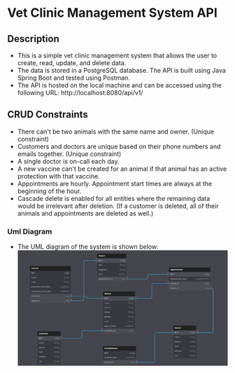 # Vet Clinic Management System API

## Description
- This is a simple vet clinic management system that allows the user to create, read, update, and delete data.
- The data is stored in a PostgreSQL database. The API is built using Java Spring Boot and tested using Postman.
- The API is hosted on the local machine and can be accessed using the following URL: http://localhost:8080/api/v1/

## CRUD Constraints
- There can't be two animals with the same name and owner. (Unique constraint)
- Customers and doctors are unique based on their phone numbers and emails together. (Unique constraint) 
- A single doctor is on-call each day.
- A new vaccine can't be created for an animal if that animal has an active protection with that vaccine.
- Appointments are hourly. Appointment start times are always at the beginning of the hour.
- Cascade delete is enabled for all entities where the remaining data would be irrelevant after deletion. (If a customer is deleted, all of their animals and appointments are deleted as well.)

### Uml Diagram

- The UML diagram of the system is shown below:![UmlDiagram.JPG](UmlDiagram.JPG)